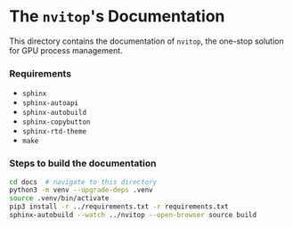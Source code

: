 # The `nvitop`'s Documentation

This directory contains the documentation of `nvitop`, the one-stop solution for GPU process management.

### Requirements  <!-- markdownlint-disable heading-increment -->

- `sphinx`
- `sphinx-autoapi`
- `sphinx-autobuild`
- `sphinx-copybutton`
- `sphinx-rtd-theme`
- `make`

### Steps to build the documentation  <!-- markdownlint-disable heading-increment -->

```bash
cd docs  # navigate to this directory
python3 -m venv --upgrade-deps .venv
source .venv/bin/activate
pip3 install -r ../requirements.txt -r requirements.txt
sphinx-autobuild --watch ../nvitop --open-browser source build
```
